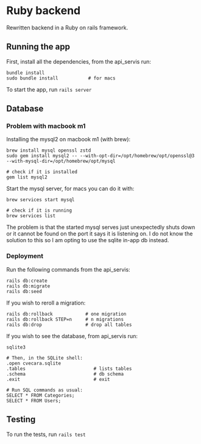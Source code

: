 # Ruby backend
Rewritten backend in a Ruby on rails framework.

## Running the app
First, install all the dependencies, from the api_servis run:
```
bundle install
sudo bundle install           # for macs
```

To start the app, run `rails server`

## Database

### Problem with macbook m1
Installing the mysql2 on macbook m1 (with brew):
```
brew install mysql openssl zstd
sudo gem install mysql2 -- --with-opt-dir=/opt/homebrew/opt/openssl@3 --with-mysql-dir=/opt/homebrew/opt/mysql

# check if it is installed
gem list mysql2
```

Start the mysql server, for macs you can do it with:
```
brew services start mysql

# check if it is running
brew services list
```

The problem is that the started mysql serves just unexpectedly shuts down or  it cannot be found on the port it says it is listening on. I do not know the solution to this so I am opting to use the sqlite in-app db instead.

### Deployment 

Run the following commands from the api_servis: <br>
```
rails db:create
rails db:migrate
rails db:seed
```

If you wish to reroll a migration:
```
rails db:rollback            # one migration
rails db:rollback STEP=n     # n migrations
rails db:drop                # drop all tables
```

If you wish to see the database, from api_servis run:
```
sqlite3

# Then, in the SQLite shell:
.open cvecara.sqlite
.tables                         # lists tables
.schema                         # db schema
.exit                           # exit

# Run SQL commands as usual:
SELECT * FROM Categories;
SELECT * FROM Users;
```

## Testing
To run the tests, run `rails test`
